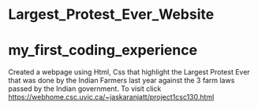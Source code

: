 # Largest_Protest_Ever_Website
# my_first_coding_experience
Created a webpage using Html, Css that highlight the Largest Protest Ever that was done by the Indian Farmers last year against the 3 farm laws passed by the Indian government. To visit click https://webhome.csc.uvic.ca/~jaskaranjatt/project1csc130.html
